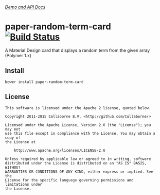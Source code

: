 _[Demo and API Docs](http://collaborne.github.io/paper-random-term-card)_

paper-random-term-card [![Build Status](https://travis-ci.org/Collaborne/paper-random-term-card.svg?branch=master)](https://travis-ci.org/Collaborne/paper-random-term-card)
=========

A Material Design card that displays a random term from the given array (Polymer 1.x)

## Install

`bower install paper-random-term-card`

## License

    This software is licensed under the Apache 2 license, quoted below.

    Copyright 2011-2015 Collaborne B.V. <http://github.com/Collaborne/>

    Licensed under the Apache License, Version 2.0 (the "License"); you may not
    use this file except in compliance with the License. You may obtain a copy of
    the License at

        http://www.apache.org/licenses/LICENSE-2.0

    Unless required by applicable law or agreed to in writing, software
    distributed under the License is distributed on an "AS IS" BASIS, WITHOUT
    WARRANTIES OR CONDITIONS OF ANY KIND, either express or implied. See the
    License for the specific language governing permissions and limitations under
    the License.
